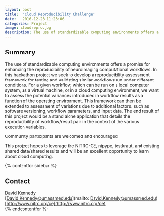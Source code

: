 ```yaml
---
layout: post
title:  "Cloud Reproducibility Challenge"
date:   2016-12-23 11:23:06
categories: Project
image: cloudrepro.jpg
description: The use of standardizable computing environments offers a promise for enhancing the reproducibility of neuroimaging computational workflows.
---
```

## Summary
The use of standardizable computing environments offers a promise for enhancing the reproducibility of neuroimaging computational workflows. In this hackathon project we seek to develop a reproducibility assessment framework for testing and validating similar workflows run under different conditions. For a given workflow, which can be run on a local computer system, as a virtual machine, or in a cloud computing environment, we want to assess the potential variances introduced in workflow results as a function of the operating environment. This framework can then be extended to assessment of variations due to additional factors, such as software versioning, workflow parameters, and input data. The end result of this project would be a stand alone application that details the reproducibility of workflow/result pair in the context of the various execution variables.

Community participants are welcomed and encouraged!

This project hopes to leverage the NITRC-CE, nipype, testkraut, and existing shared data/shared results and will be an excellent opportunity to learn about cloud computing.

{% contentfor sidebar %}
## Contact  
David Kennedy  
[David.Kennedy@umassmed.edu](mailto: David.Kennedy@umassmed.edu)  
[http://www.nitrc.org/ce](http://www.nitrc.org/ce)  
{% endcontentfor %}
